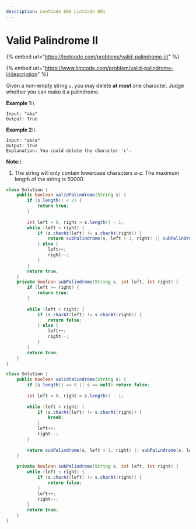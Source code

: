 ```yaml
---
description: LeetCode 680 LintCode 891
---
```


# Valid Palindrome II

{% embed url="https://leetcode.com/problems/valid-palindrome-ii/" %}

{% embed url="https://www.lintcode.com/problem/valid-palindrome-ii/description" %}

Given a non-empty string `s`, you may delete **at most** one character. Judge whether you can make it a palindrome.

**Example 1:**\


```
Input: "aba"
Output: True
```

**Example 2:**\


```
Input: "abca"
Output: True
Explanation: You could delete the character 'c'.
```

**Note:**\


1. The string will only contain lowercase characters a-z. The maximum length of the string is 50000.

```java
class Solution {
    public boolean validPalindrome(String s) {
        if (s.length() < 2) {
            return true;
        }
        
        int left = 0, right = s.length() - 1;
        while (left < right) {
            if (s.charAt(left) != s.charAt(right)) {
                return subPalindrome(s, left + 1, right) || subPalindrome(s, left, right - 1);
            } else {
                left++;
                right--;
            }
        }
        return true;
    }
    private boolean subPalindrome(String s, int left, int right) {
        if (left >= right) {
            return true;
        }
        
        while (left < right) {
            if (s.charAt(left) != s.charAt(right)) {
                return false;
            } else {
                left++;
                right--;
            }
        }
        return true;
    }
}
```

```java
class Solution {
    public boolean validPalindrome(String s) {
        if (s.length() == 0 || s == null) return false;
        
        int left = 0, right = s.length() - 1;
        
        while (left < right) {
            if (s.charAt(left) != s.charAt(right)) {
                break;
            }
            left++;
            right--;
        }
        
        return subPalindrome(s, left + 1, right) || subPalindrome(s, left, right - 1);
    }
    
    private boolean subPalindrome(String s, int left, int right) {
        while (left < right) {
            if (s.charAt(left) != s.charAt(right)) {
                return false;
            }
            left++;
            right--;
        }
        return true;
    }
}
```

